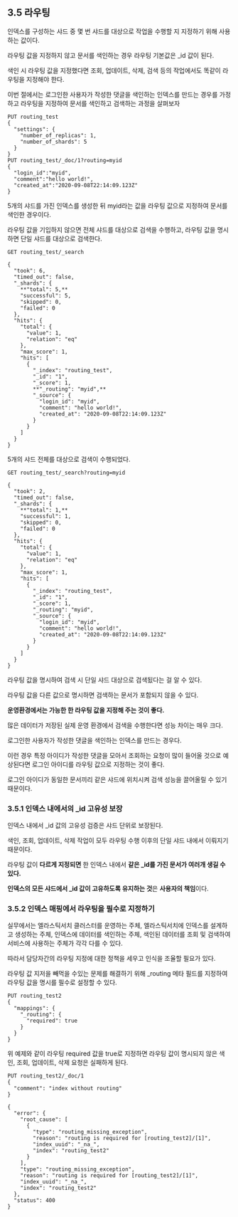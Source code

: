 ## 3.5 라우팅

인덱스를 구성하는 샤드 중 몇 번 샤드를 대상으로 작업을 수행할 지 지정하기 위해 사용하는 값이다.

라우팅 값을 지정하지 않고 문서를 색인하는 경우 라우팅 기본값은 _id 값이 된다.

색인 시 라우팅 값을 지정했다면 조회, 업데이트, 삭제, 검색 등의 작업에서도 똑같이 라우팅을 지정해야 한다.

이번 절에서는 로그인한 사용자가 작성한 댓글을 색인하는 인덱스를 만드는 경우를 가정하고 라우팅을 지정하여 문서를  색인하고 검색하는 과정을 살펴보자

```
PUT routing_test
{
  "settings": {
    "number_of_replicas": 1,
    "number_of_shards": 5
  }
}
PUT routing_test/_doc/1?routing=myid
{
  "login_id":"myid",
  "comment":"hello world!",
  "created_at":"2020-09-08T22:14:09.123Z"
}
```

5개의 샤드를 가진 인덱스를 생성한 뒤 myid라는 값을 라우팅 값으로 지정하여 문서를 색인한 경우이다.

라우팅 값을 기입하지 않으면 전체 샤드를 대상으로 검색을 수행하고, 라우팅 값을 명시하면 단일 샤드를 대상으로 검색한다.

```
GET routing_test/_search
```

```
{
  "took": 6,
  "timed_out": false,
  "_shards": {
    **"total": 5,**
    "successful": 5,
    "skipped": 0,
    "failed": 0
  },
  "hits": {
    "total": {
      "value": 1,
      "relation": "eq"
    },
    "max_score": 1,
    "hits": [
      {
        "_index": "routing_test",
        "_id": "1",
        "_score": 1,
        **"_routing": "myid",**
        "_source": {
          "login_id": "myid",
          "comment": "hello world!",
          "created_at": "2020-09-08T22:14:09.123Z"
        }
      }
    ]
  }
}
```

5개의 샤드 전체를 대상으로 검색이 수행되었다.

```
GET routing_test/_search?routing=myid
```

```
{
  "took": 2,
  "timed_out": false,
  "_shards": {
    **"total": 1,**
    "successful": 1,
    "skipped": 0,
    "failed": 0
  },
  "hits": {
    "total": {
      "value": 1,
      "relation": "eq"
    },
    "max_score": 1,
    "hits": [
      {
        "_index": "routing_test",
        "_id": "1",
        "_score": 1,
        "_routing": "myid",
        "_source": {
          "login_id": "myid",
          "comment": "hello world!",
          "created_at": "2020-09-08T22:14:09.123Z"
        }
      }
    ]
  }
}
```

라우팅 값을 명시하여 검색 시 단일 샤드 대상으로 검색됬다는 걸 알 수 있다.

라우팅 값을 다른 값으로 명시하면 검색하는 문서가 포함되지 않을 수 있다.

**운영환경에서는 가능한 한 라우팅 값을 지정해 주는 것이 좋다.**

많은 데이터가 저장된 실제 운영 환경에서 검색을 수행한다면 성능 차이는 매우 크다.

로그인한 사용자가 작성한 댓글을 색인하는 인덱스를 만드는 경우다.

이런 경우 특정 아이디가 작성한 댓글을 모아서 조회하는 요청이 많이 들어올 것으로 예상된다면 로그인 아이디를 라우팅 값으로 지정하는 것이 좋다.

로그인 아이디가 동일한 문서끼리 같은 샤드에 위치시켜 검색 성능을 끌어올릴 수 있기 때문이다.

### 3.5.1 인덱스 내에서의 _id 고유성 보장

인덱스 내에서 _id 값의 고유성 검증은 샤드 단위로 보장된다.

색인, 조회, 업데이트, 삭제 작업이 모두 라우팅 수행 이후의 단일 샤드 내에서 이뤄지기 때문이다.

라우팅 값이 **다르게 지정되면** 한 인덱스 내에서 **같은 _id를 가진 문서가 여러개 생길 수 있다.**

**인덱스의 모든 샤드에서 _id 값이 고유하도록 유지하는 것**은 **사용자의 책임**이다.

### 3.5.2 인덱스 매핑에서 라우팅을 필수로 지정하기

실무에서는 엘라스틱서치 클러스터를 운영하는 주체, 엘라스틱서치에 인덱스를 설계하고 생성하는 주체, 인덱스에 데이터를 색인하는 주체, 색인된 데이터를 조회 및 검색하여 서비스에 사용하는 주체가 각각 다를 수 있다.

따라서 담당자간의 라우팅 지정에 대한 정책을 세우고 인식을 조율할 필요가 있다.

라우팅 값 지저을 빼먹을 수있는 문제를 해결하기 위해 _routing 메타 필드를 지정하여 라우팅 값을 명시를 필수로 설정할 수 있다.

```
PUT routing_test2
{
  "mappings": {
    "_routing": {
      "required": true
    }
  }
}
```

위 예제와 같이 라우팅 required 값을 true로 지정하면 라우팅 값이 명시되지 않은 색인, 조회, 업데이트, 삭제 요청은 실패하게 된다.

```
PUT routing_test2/_doc/1
{
  "comment": "index without routing"
}
```

```
{
  "error": {
    "root_cause": [
      {
        "type": "routing_missing_exception",
        "reason": "routing is required for [routing_test2]/[1]",
        "index_uuid": "_na_",
        "index": "routing_test2"
      }
    ],
    "type": "routing_missing_exception",
    "reason": "routing is required for [routing_test2]/[1]",
    "index_uuid": "_na_",
    "index": "routing_test2"
  },
  "status": 400
}
```